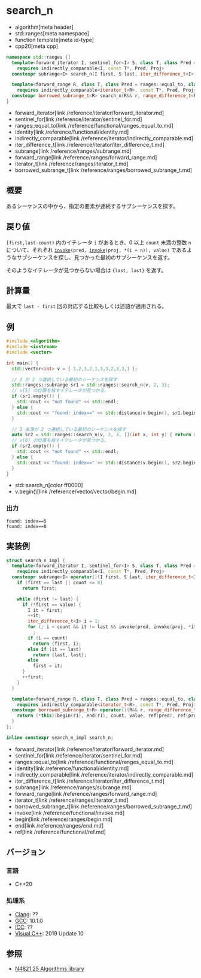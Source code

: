 # search_n
* algorithm[meta header]
* std::ranges[meta namespace]
* function template[meta id-type]
* cpp20[meta cpp]

```cpp
namespace std::ranges {]
  template<forward_iterator I, sentinel_for<I> S, class T, class Pred = ranges::equal_to, class Proj = identity>
    requires indirectly_comparable<I, const T*, Pred, Proj>
  constexpr subrange<I> search_n(I first, S last, iter_difference_t<I> count, const T& value, Pred pred = {}, Proj proj = {});

  template<forward_range R, class T, class Pred = ranges::equal_to, class Proj = identity>
    requires indirectly_comparable<iterator_t<R>, const T*, Pred, Proj>
  constexpr borrowed_subrange_t<R> search_n(R&& r, range_difference_t<R> count, const T& value, Pred pred = {}, Proj proj = {});
}
```
- forward_iterator[link /reference/iterator/forward_iterator.md]
- sentinel_for[link /reference/iterator/sentinel_for.md]
- ranges::equal_to[link /reference/functional/ranges_equal_to.md]
- identity[link /reference/functional/identity.md]
- indirectly_comparable[link /reference/iterator/indirectly_comparable.md]
- iter_difference_t[link /reference/iterator/iter_difference_t.md]
- subrange[link /reference/ranges/subrange.md]
- forward_range[link /reference/ranges/forward_range.md]
- iterator_t[link /reference/ranges/iterator_t.md]
- borrowed_subrange_t[link /reference/ranges/borrowed_subrange_t.md]


## 概要
あるシーケンスの中から、指定の要素が連続するサブシーケンスを探す。

## 戻り値
`[first,last-count)` 内のイテレータ `i` があるとき、0 以上 `count` 未満の整数 `n` について、それぞれ [`invoke`](/reference/functional/invoke.md)`(pred, `[`invoke`](/reference/functional/invoke.md)`(proj, *(i + n)), value)` であるようなサブシーケンスを探し、見つかった最初のサブシーケンスを返す。

そのようなイテレータが見つからない場合は `{last, last}` を返す。


## 計算量
最大で `last - first` 回の対応する比較もしくは述語が適用される。


## 例
```cpp example
#include <algorithm>
#include <iostream>
#include <vector>

int main() {
  std::vector<int> v = { 1,2,3,2,1,3,3,2,3,3,1 };

  // 3 が 2 つ連続している最初のシーケンスを探す
  std::ranges::subrange sr1 = std::ranges::search_n(v, 2, 3);
  // v[5] の位置を指すイテレータが見つかる。
  if (sr1.empty()) {
    std::cout << "not found" << std::endl;
  } else {
    std::cout << "found: index==" << std::distance(v.begin(), sr1.begin()) << std::endl;
  }

  // 3 未満が 2 つ連続している最初のシーケンスを探す
  auto sr2 = std::ranges::search_n(v, 2, 3, [](int x, int y) { return x < y; });
  // v[0] の位置を指すイテレータが見つかる。
  if (sr2.empty()) {
    std::cout << "not found" << std::endl;
  } else {
    std::cout << "found: index==" << std::distance(v.begin(), sr2.begin()) << std::endl;
  }
}
```
* std::search_n[color ff0000]
* v.begin()[link /reference/vector/vector/begin.md]

### 出力
```
found: index==5
found: index==0
```


## 実装例
```cpp
struct search_n_impl {
  template<forward_iterator I, sentinel_for<I> S, class T, class Pred = ranges::equal_to, class Proj = identity>
    requires indirectly_comparable<I, const T*, Pred, Proj>
  constexpr subrange<I> operator()(I first, S last, iter_difference_t<I> count, const T& value, Pred pred = {}, Proj proj = {}) {
    if (first == last || count <= 0)
      return first;

    while (first != last) {
      if (*first == value) {
        I it = first;
        ++it;
        iter_difference_t<I> i = 1;
        for (; i < count && it != last && invoke(pred, invoke(proj, *it), value); ++i, ++it)
          ;
        if (i == count)
          return {first, i};
        else if (it == last)
          return {last, last};
        else
          first = it;
      }
      ++first;
    }
  }

  template<forward_range R, class T, class Pred = ranges::equal_to, class Proj = identity>
    requires indirectly_comparable<iterator_t<R>, const T*, Pred, Proj>
  constexpr borrowed_subrange_t<R> operator()(R&& r, range_difference_t<R> count, const T& value, Pred pred = {}, Proj proj = {}) {
    return (*this)(begin(r1), end(r1), count, value, ref(pred), ref(proj));
  }
};

inline constexpr search_n_impl search_n;
```
- forward_iterator[link /reference/iterator/forward_iterator.md]
- sentinel_for[link /reference/iterator/sentinel_for.md]
- ranges::equal_to[link /reference/functional/ranges_equal_to.md]
- identity[link /reference/functional/identity.md]
- indirectly_comparable[link /reference/iterator/indirectly_comparable.md]
- iter_difference_t[link /reference/iterator/iter_difference_t.md]
- subrange[link /reference/ranges/subrange.md]
- forward_range[link /reference/ranges/forward_range.md]
- iterator_t[link /reference/ranges/iterator_t.md]
- borrowed_subrange_t[link /reference/ranges/borrowed_subrange_t.md]
- invoke[link /reference/functional/invoke.md]
- begin[link /reference/ranges/begin.md]
- end[link /reference/ranges/end.md]
- ref[link /reference/functional/ref.md]


## バージョン
### 言語
- C++20

### 処理系
- [Clang](/implementation.md#clang): ??
- [GCC](/implementation.md#gcc): 10.1.0
- [ICC](/implementation.md#icc): ??
- [Visual C++](/implementation.md#visual_cpp): 2019 Update 10

## 参照
- [N4821 25 Algorithms library](https://timsong-cpp.github.io/cppwp/n4861/algorithms)
